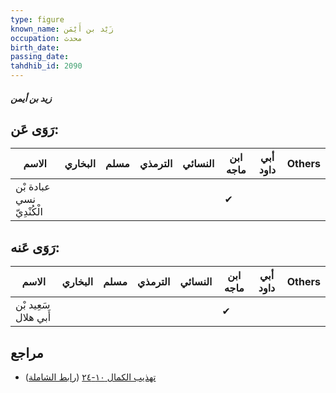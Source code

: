 ```yaml
---
type: figure
known_name: زَيْد بن أَيْمَن
occupation: محدث
birth_date:
passing_date:
tahdhib_id: 2090
---
```

##### زيد بن أيمن

## رَوَى عَن:
| الاسم                     | البخاري | مسلم | الترمذي | النسائي | ابن ماجه | أبي داود | Others |
| ------------------------- | ------- | ---- | ------- | ------- | -------- | -------- | ------ |
| عبادة بْن نسي الْكُنْدِيّ |         |      |         |         | ✔        |          |        |
## رَوَى عَنه:
| الاسم                | البخاري | مسلم | الترمذي | النسائي | ابن ماجه | أبي داود | Others |
| -------------------- | ------- | ---- | ------- | ------- | -------- | -------- | ------ |
| سَعِيد بْن أَبي هلال |         |      |         |         | ✔        |          |        |
## مراجع
- [تهذيب الكمال ١٠-٢٤](obsidian://open?vault=Tahdhib-al-Kamal&file=Figures/٢٠٩٠-زيد%20بن%20أيمن) ([رابط الشاملة](https://shamela.ws/book/3722/4796))